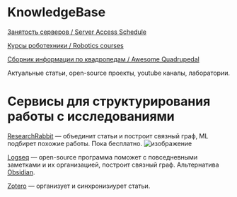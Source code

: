 # KnowledgeBase

[Занятость серверов / Server Access Schedule](https://docs.google.com/spreadsheets/d/1SBA8zB3kSqXsiFGkHdfXhm5Cove7Vb4YDCJwm8NfDrE/edit#gid=0)

[Курсы роботехники / Robotics courses](https://github.com/Developer-Y/cs-video-courses#robotics)

[Сборник информации по квадропедам / Awesome Quadrupedal](https://github.com/curieuxjy/Awesome_Quadrupedal_Robots)

Актуальные статьи, open-source проекты, youtube каналы, лаборатории. 


# Сервисы для структурирования работы с исследованиями
[ResearchRabbit](https://www.researchrabbit.ai/) — объединит статьи и построит связный граф, ML подбирет похожие работы. Пока бесплатно.
![изображение](https://github.com/be2rlab/KnowledgeBase/assets/40656018/ac043fe0-4a4e-41ea-aa5b-b69b238324dc)

[Logseq](https://github.com/be2rlab/KnowledgeBase/wiki/Logseq) — open-source программа поможет с повседневными заметками и их организацией, построит связный граф.
Альтернатива [Obsidian](https://obsidian.md/).

[Zotero](https://www.zotero.org/) — организует и синхронизиурет статьи. 
